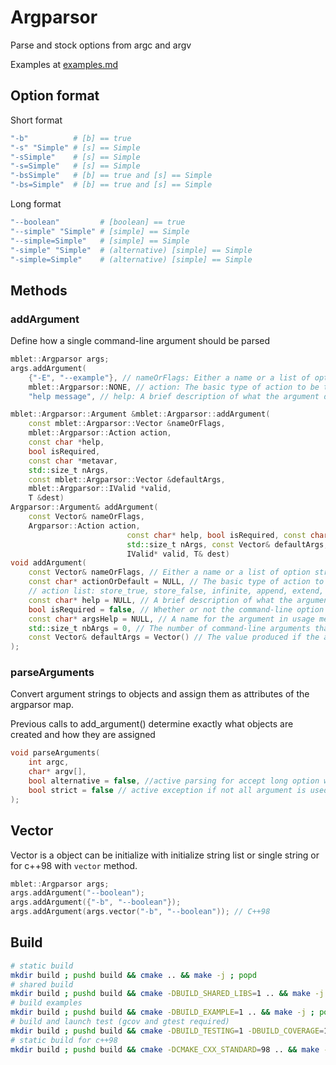 # Argparsor

Parse and stock options from argc and argv

Examples at [examples.md](doc/examples.md)

## Option format

Short format
```bash
"-b"          # [b] == true
"-s" "Simple" # [s] == Simple
"-sSimple"    # [s] == Simple
"-s=Simple"   # [s] == Simple
"-bsSimple"   # [b] == true and [s] == Simple
"-bs=Simple"  # [b] == true and [s] == Simple
```

Long format
```bash
"--boolean"         # [boolean] == true
"--simple" "Simple" # [simple] == Simple
"--simple=Simple"   # [simple] == Simple
"-simple" "Simple"  # (alternative) [simple] == Simple
"-simple=Simple"    # (alternative) [simple] == Simple
```

## Methods

### addArgument

Define how a single command-line argument should be parsed

```cpp
mblet::Argparsor args;
args.addArgument(
    {"-E", "--example"}, // nameOrFlags: Either a name or a list of option strings, e.g. foo or -f, --foo
    mblet::Argparsor::NONE, // action: The basic type of action to be taken when this argument is encountered at the command line
    "help message", // help: A brief description of what the argument does

mblet::Argparsor::Argument &mblet::Argparsor::addArgument(
    const mblet::Argparsor::Vector &nameOrFlags,
    mblet::Argparsor::Action action,
    const char *help,
    bool isRequired,
    const char *metavar,
    std::size_t nArgs,
    const mblet::Argparsor::Vector &defaultArgs,
    mblet::Argparsor::IValid *valid,
    T &dest)
Argparsor::Argument& addArgument(
    const Vector& nameOrFlags,
    Argparsor::Action action,
                          const char* help, bool isRequired, const char* metavar,
                          std::size_t nArgs, const Vector& defaultArgs,
                          IValid* valid, T& dest)
void addArgument(
    const Vector& nameOrFlags, // Either a name or a list of option strings, e.g. foo or -f, --foo
    const char* actionOrDefault = NULL, // The basic type of action to be taken when this argument is encountered at the command line
    // action list: store_true, store_false, infinite, append, extend, version, help
    const char* help = NULL, // A brief description of what the argument does
    bool isRequired = false, // Whether or not the command-line option may be omitted (optionals only)
    const char* argsHelp = NULL, // A name for the argument in usage messages
    std::size_t nbArgs = 0, // The number of command-line arguments that should be consumed
    const Vector& defaultArgs = Vector() // The value produced if the argument is absent from the command line
);
```

### parseArguments

Convert argument strings to objects and assign them as attributes of the argparsor map.

Previous calls to add_argument() determine exactly what objects are created and how they are assigned

```cpp
void parseArguments(
    int argc,
    char* argv[],
    bool alternative = false, //active parsing for accept long option with only one '-' character
    bool strict = false // active exception if not all argument is used else you can take additionnal argument with getAdditionalArguments method
);

```

## Vector

Vector is a object can be initialize with initialize string list or single string or for c++98 with `vector` method.

```cpp
mblet::Argparsor args;
args.addArgument("--boolean");
args.addArgument({"-b", "--boolean"});
args.addArgument(args.vector("-b", "--boolean")); // C++98
```

## Build

```bash
# static build
mkdir build ; pushd build && cmake .. && make -j ; popd
# shared build
mkdir build ; pushd build && cmake -DBUILD_SHARED_LIBS=1 .. && make -j ; popd
# build examples
mkdir build ; pushd build && cmake -DBUILD_EXAMPLE=1 .. && make -j ; popd
# build and launch test (gcov and gtest required)
mkdir build ; pushd build && cmake -DBUILD_TESTING=1 -DBUILD_COVERAGE=1 .. && make -j && make test ; popd
# static build for c++98
mkdir build ; pushd build && cmake -DCMAKE_CXX_STANDARD=98 .. && make -j ; popd
```